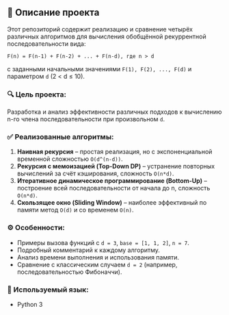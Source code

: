 ## 📘 Описание проекта

Этот репозиторий содержит реализацию и сравнение четырёх различных алгоритмов для вычисления обобщённой рекуррентной последовательности вида:

```
F(n) = F(n-1) + F(n-2) + ... + F(n-d), где n > d
```

с заданными начальными значениями `F(1), F(2), ..., F(d)` и параметром `d` (2 < d ≤ 10).

### 🔍 Цель проекта:

Разработка и анализ эффективности различных подходов к вычислению n-го члена последовательности при произвольном `d`.

### ✅ Реализованные алгоритмы:

1. **Наивная рекурсия** – простая реализация, но с экспоненциальной временной сложностью `O(d^(n-d))`.
2. **Рекурсия с мемоизацией (Top-Down DP)** – устранение повторных вычислений за счёт кэширования, сложность `O(n*d)`.
3. **Итеративное динамическое программирование (Bottom-Up)** – построение всей последовательности от начала до n, сложность `O(n*d)`.
4. **Скользящее окно (Sliding Window)** – наиболее эффективный по памяти метод `O(d)` и со временем `O(n)`.

### ⚙️ Особенности:

* Примеры вызова функций с `d = 3`, `base = [1, 1, 2]`, `n = 7`.
* Подробный комментарий к каждому алгоритму.
* Анализ времени выполнения и использования памяти.
* Сравнение с классическим случаем `d = 2` (например, последовательностью Фибоначчи).

### 📎 Используемый язык:

* Python 3


